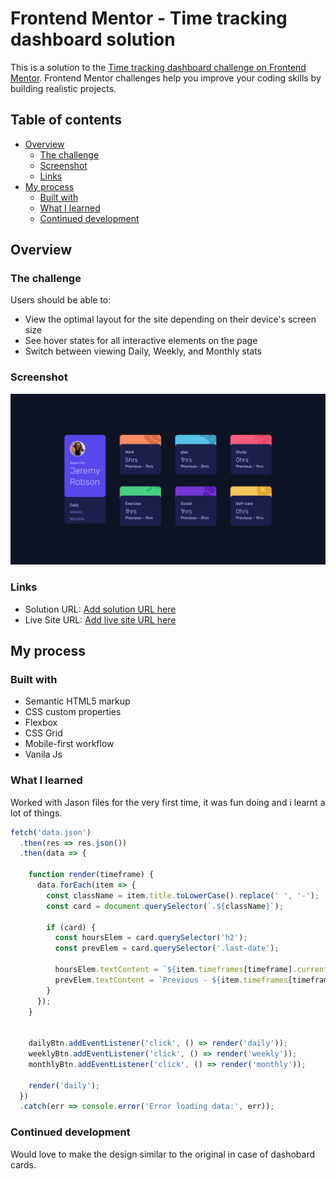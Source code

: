 # Frontend Mentor - Time tracking dashboard solution

This is a solution to the [Time tracking dashboard challenge on Frontend Mentor](https://www.frontendmentor.io/challenges/time-tracking-dashboard-UIQ7167Jw). Frontend Mentor challenges help you improve your coding skills by building realistic projects. 

## Table of contents

- [Overview](#overview)
  - [The challenge](#the-challenge)
  - [Screenshot](#screenshot)
  - [Links](#links)
- [My process](#my-process)
  - [Built with](#built-with)
  - [What I learned](#what-i-learned)
  - [Continued development](#continued-development)



## Overview

### The challenge

Users should be able to:

- View the optimal layout for the site depending on their device's screen size
- See hover states for all interactive elements on the page
- Switch between viewing Daily, Weekly, and Monthly stats

### Screenshot

![](./screenshot.png)


### Links

- Solution URL: [Add solution URL here](https://your-solution-url.com)
- Live Site URL: [Add live site URL here](https://your-live-site-url.com)

## My process

### Built with

- Semantic HTML5 markup
- CSS custom properties
- Flexbox
- CSS Grid
- Mobile-first workflow
- Vanila Js 


### What I learned

Worked with Jason files for the very first time, it was fun doing and i learnt a lot of things.

```js
fetch('data.json')
  .then(res => res.json())
  .then(data => {

    function render(timeframe) {
      data.forEach(item => {
        const className = item.title.toLowerCase().replace(' ', '-');
        const card = document.querySelector(`.${className}`);

        if (card) {
          const hoursElem = card.querySelector('h2');
          const prevElem = card.querySelector('.last-date');

          hoursElem.textContent = `${item.timeframes[timeframe].current}hrs`;
          prevElem.textContent = `Previous - ${item.timeframes[timeframe].previous}hrs`;
        }
      });
    }


    dailyBtn.addEventListener('click', () => render('daily'));
    weeklyBtn.addEventListener('click', () => render('weekly'));
    monthlyBtn.addEventListener('click', () => render('monthly'));

    render('daily');
  })
  .catch(err => console.error('Error loading data:', err));
```


### Continued development

Would love to make the design similar to the original in case of dashobard cards.

